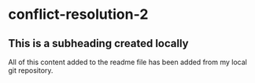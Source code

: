 # conflict-resolution-2

## This is a subheading created locally

All of this content added to the readme file has been added from my local git repository.
